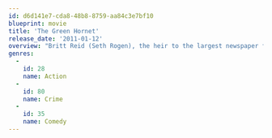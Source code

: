 ```yaml
---
id: d6d141e7-cda8-48b8-8759-aa84c3e7bf10
blueprint: movie
title: 'The Green Hornet'
release_date: '2011-01-12'
overview: "Britt Reid (Seth Rogen), the heir to the largest newspaper fortune in Los Angeles, is a spoiled playboy who has been, thus far, happy to lead an aimless life. After his father (Tom Wilkinson) dies, Britt meets Kato (Jay Chou), a resourceful company employee. Realizing that they have the talent and resources to make something of their lives, Britt and Kato join forces as costumed crime-fighters to bring down the city's most-powerful criminal, Chudnofsky (Christoph Waltz)."
genres:
  -
    id: 28
    name: Action
  -
    id: 80
    name: Crime
  -
    id: 35
    name: Comedy
---
```

